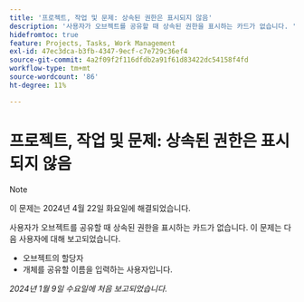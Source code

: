 ```yaml
---
title: '프로젝트, 작업 및 문제: 상속된 권한은 표시되지 않음'
description: '사용자가 오브젝트를 공유할 때 상속된 권한을 표시하는 카드가 없습니다. '
hidefromtoc: true
feature: Projects, Tasks, Work Management
exl-id: 47ec3dca-b3fb-4347-9ecf-c7e729c36ef4
source-git-commit: 4a2f09f2f116dfdb2a91f61d83422dc54158f4fd
workflow-type: tm+mt
source-wordcount: '86'
ht-degree: 11%

---
```


# 프로젝트, 작업 및 문제: 상속된 권한은 표시되지 않음

>[!NOTE]
>
>이 문제는 2024년 4월 22일 화요일에 해결되었습니다.

사용자가 오브젝트를 공유할 때 상속된 권한을 표시하는 카드가 없습니다. 이 문제는 다음 사용자에 대해 보고되었습니다.

* 오브젝트의 할당자
* 개체를 공유할 이름을 입력하는 사용자입니다.

_2024년 1월 9일 수요일에 처음 보고되었습니다._
